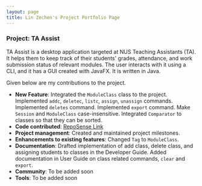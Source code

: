 ```yaml
---
layout: page
title: Lin Zechen's Project Portfolio Page
---
```


### Project: TA Assist

TA Assist is a desktop application targeted at NUS Teaching Assistants (TA). It helps them to keep track of their students' grades, attendance, and work submission status of relevant modules.
The user interacts with it using a CLI, and it has a GUI created with JavaFX. It is written in Java.

Given below are my contributions to the project.

* **New Feature**: Integrated the `ModuleClass` class to the project. Implemented `addc`, `deletec`, `listc`, `assign`, `unassign` commands. Implemented `deletes` command. Implemented `export` command. Make `Session` and `ModuleClass` case-insensitive. Integrated `Comparator` to classes so that they can be sorted.
* **Code contributed**: [RepoSense Link](https://nus-cs2103-ay2223s1.github.io/tp-dashboard/?search=Bubbl3T&breakdown=true&sort=groupTitle&sortWithin=title&since=2022-09-16&timeframe=commit&mergegroup=&groupSelect=groupByRepos&checkedFileTypes=docs~functional-code~test-code~other)
* **Project management**: Created and maintained project milestones.
* **Enhancements to existing features**: Changed `Tag` to `ModuleClass`.
* **Documentation**: Drafted implementation of add class, delete class, and assigning students to classes in the Developer Guide. Added documentation in User Guide on class related commands, `clear` and `export`.
* **Community**: To be added soon
* **Tools**: To be added soon

